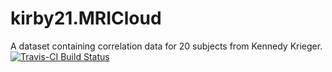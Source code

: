 # kirby21.MRICloud
A dataset containing correlation data for 20 subjects from Kennedy Krieger.
[![Travis-CI Build Status](https://travis-ci.org/adigherman/kirby21.mricloud.svg?branch=master)](https://travis-ci.org/adigherman/kirby21.mricloud)